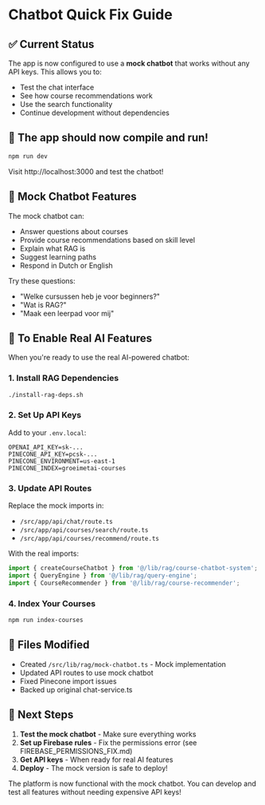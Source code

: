 # Chatbot Quick Fix Guide

## ✅ Current Status

The app is now configured to use a **mock chatbot** that works without any API keys. This allows you to:
- Test the chat interface
- See how course recommendations work
- Use the search functionality
- Continue development without dependencies

## 🚀 The app should now compile and run!

```bash
npm run dev
```

Visit http://localhost:3000 and test the chatbot!

## 🤖 Mock Chatbot Features

The mock chatbot can:
- Answer questions about courses
- Provide course recommendations based on skill level
- Explain what RAG is
- Suggest learning paths
- Respond in Dutch or English

Try these questions:
- "Welke cursussen heb je voor beginners?"
- "Wat is RAG?"
- "Maak een leerpad voor mij"

## 🔧 To Enable Real AI Features

When you're ready to use the real AI-powered chatbot:

### 1. Install RAG Dependencies
```bash
./install-rag-deps.sh
```

### 2. Set Up API Keys
Add to your `.env.local`:
```
OPENAI_API_KEY=sk-...
PINECONE_API_KEY=pcsk-...
PINECONE_ENVIRONMENT=us-east-1
PINECONE_INDEX=groeimetai-courses
```

### 3. Update API Routes
Replace the mock imports in:
- `/src/app/api/chat/route.ts`
- `/src/app/api/courses/search/route.ts` 
- `/src/app/api/courses/recommend/route.ts`

With the real imports:
```typescript
import { createCourseChatbot } from '@/lib/rag/course-chatbot-system';
import { QueryEngine } from '@/lib/rag/query-engine';
import { CourseRecommender } from '@/lib/rag/course-recommender';
```

### 4. Index Your Courses
```bash
npm run index-courses
```

## 📝 Files Modified

- Created `/src/lib/rag/mock-chatbot.ts` - Mock implementation
- Updated API routes to use mock chatbot
- Fixed Pinecone import issues
- Backed up original chat-service.ts

## 🎯 Next Steps

1. **Test the mock chatbot** - Make sure everything works
2. **Set up Firebase rules** - Fix the permissions error (see FIREBASE_PERMISSIONS_FIX.md)
3. **Get API keys** - When ready for real AI features
4. **Deploy** - The mock version is safe to deploy!

The platform is now functional with the mock chatbot. You can develop and test all features without needing expensive API keys!